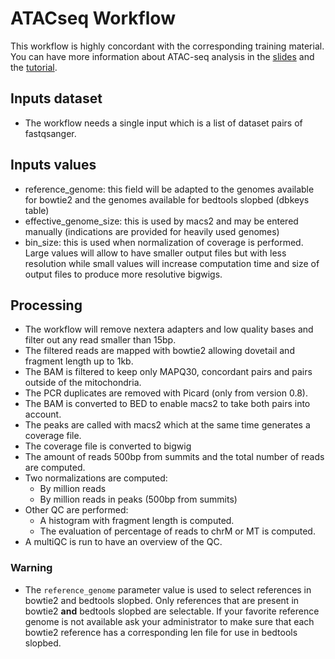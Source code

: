 # ATACseq Workflow

This workflow is highly concordant with the corresponding training material.
You can have more information about ATAC-seq analysis in the [slides](https://training.galaxyproject.org/training-material/topics/epigenetics/tutorials/atac-seq/slides.html) and the [tutorial](https://training.galaxyproject.org/training-material/topics/epigenetics/tutorials/atac-seq/tutorial.html).

## Inputs dataset

- The workflow needs a single input which is a list of dataset pairs of fastqsanger.

## Inputs values

- reference_genome: this field will be adapted to the genomes available for bowtie2 and the genomes available for bedtools slopbed (dbkeys table)
- effective_genome_size: this is used by macs2 and may be entered manually (indications are provided for heavily used genomes)
- bin_size: this is used when normalization of coverage is performed. Large values will allow to have smaller output files but with less resolution while small values will increase computation time and size of output files to produce more resolutive bigwigs.

## Processing

- The workflow will remove nextera adapters and low quality bases and filter out any read smaller than 15bp.
- The filtered reads are mapped with bowtie2 allowing dovetail and fragment length up to 1kb.
- The BAM is filtered to keep only MAPQ30, concordant pairs and pairs outside of the mitochondria.
- The PCR duplicates are removed with Picard (only from version 0.8).
- The BAM is converted to BED to enable macs2 to take both pairs into account.
- The peaks are called with macs2 which at the same time generates a coverage file.
- The coverage file is converted to bigwig
- The amount of reads 500bp from summits and the total number of reads are computed.
- Two normalizations are computed:
  - By million reads
  - By million reads in peaks (500bp from summits)
- Other QC are performed:
  - A histogram with fragment length is computed.
  - The evaluation of percentage of reads to chrM or MT is computed.
- A multiQC is run to have an overview of the QC.

### Warning

- The `reference_genome` parameter value is used to select references in bowtie2 and bedtools slopbed. Only references that are present in bowtie2 **and** bedtools slopbed are selectable. If your favorite reference genome is not available ask your administrator to make sure that each bowtie2 reference has a corresponding len file for use in bedtools slopbed.
